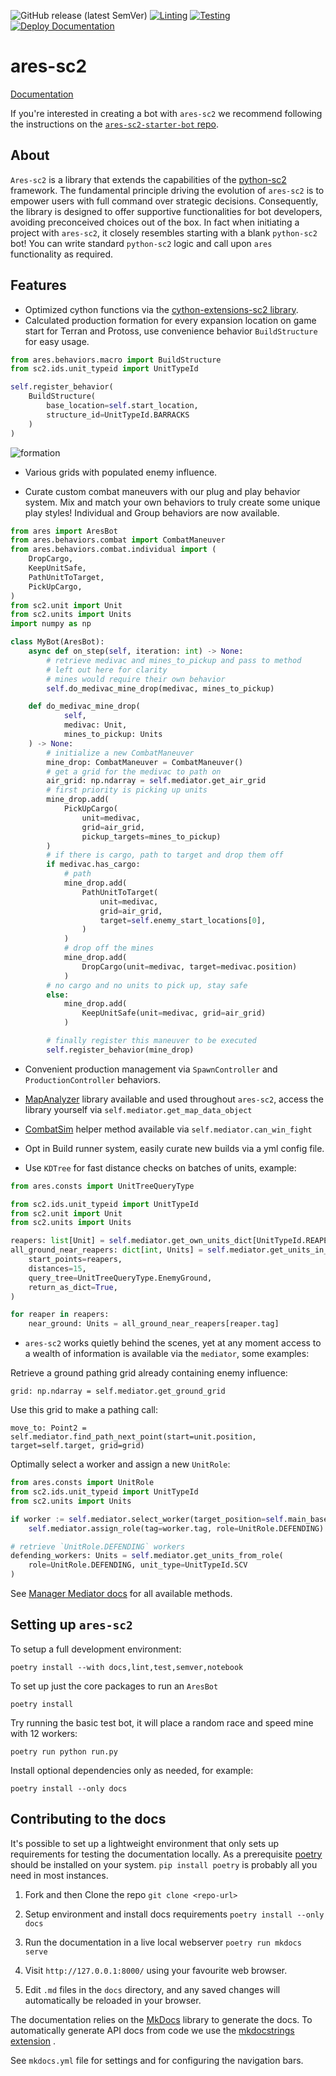 ![GitHub release (latest SemVer)](https://img.shields.io/github/v/release/AresSC2/ares-sc2?color=brightgreen&sort=semver)
[![Linting](https://github.com/AresSC2/ares-sc2/actions/workflows/lint.yml/badge.svg)](https://github.com/AresSC2/ares-sc2/actions/workflows/lint.yml)
[![Testing](https://github.com/AresSC2/ares-sc2/actions/workflows/test.yml/badge.svg)](https://github.com/AresSC2/ares-sc2/actions/workflows/test.yml)
[![Deploy Documentation](https://github.com/AresSC2/ares-sc2/actions/workflows/pages.yml/badge.svg)](https://github.com/AresSC2/ares-sc2/actions/workflows/pages.yml)

# ares-sc2

[Documentation](https://aressc2.github.io/ares-sc2/index.html)

If you're interested in creating a bot with `ares-sc2` we recommend following the instructions on the
[`ares-sc2-starter-bot` repo](https://github.com/AresSC2/ares-sc2-starter-bot).

## About
`Ares-sc2` is a library that extends the capabilities of the
[python-sc2](https://github.com/BurnySc2/python-sc2) framework. The fundamental principle driving the evolution of 
`ares-sc2` is to empower users with full command over strategic decisions.
Consequently, the library is designed to offer supportive functionalities for bot developers, 
avoiding preconceived choices out of the box. In fact when initiating a project with `ares-sc2`, it closely 
resembles starting with a blank `python-sc2` bot! You can write standard `python-sc2` logic and call upon
`ares` functionality as required.

## Features

 - Optimized cython functions via the [cython-extensions-sc2 library](https://github.com/AresSC2/cython-extensions-sc2).
 - Calculated production formation for every expansion location on game start for Terran and Protoss, 
use convenience behavior `BuildStructure` for easy usage.
```python
from ares.behaviors.macro import BuildStructure
from sc2.ids.unit_typeid import UnitTypeId

self.register_behavior(
    BuildStructure(
        base_location=self.start_location,
        structure_id=UnitTypeId.BARRACKS
    )
)
```
![formation](https://github.com/raspersc2/oops/assets/63355562/946686eb-cc75-4271-ae1e-3b9f5c424e47)

 - Various grids with populated enemy influence.

 - Curate custom combat maneuvers with our plug and play behavior system. Mix and match your own
behaviors to truly create some unique play styles! Individual and Group behaviors are now available.
```python
from ares import AresBot
from ares.behaviors.combat import CombatManeuver
from ares.behaviors.combat.individual import (
    DropCargo,
    KeepUnitSafe,
    PathUnitToTarget,
    PickUpCargo,
)
from sc2.unit import Unit
from sc2.units import Units
import numpy as np

class MyBot(AresBot):
    async def on_step(self, iteration: int) -> None:
        # retrieve medivac and mines_to_pickup and pass to method
        # left out here for clarity
        # mines would require their own behavior
        self.do_medivac_mine_drop(medivac, mines_to_pickup)

    def do_medivac_mine_drop(
            self, 
            medivac: Unit, 
            mines_to_pickup: Units
    ) -> None:
        # initialize a new CombatManeuver
        mine_drop: CombatManeuver = CombatManeuver()
        # get a grid for the medivac to path on
        air_grid: np.ndarray = self.mediator.get_air_grid
        # first priority is picking up units
        mine_drop.add(
            PickUpCargo(
                unit=medivac, 
                grid=air_grid, 
                pickup_targets=mines_to_pickup)
        )
        # if there is cargo, path to target and drop them off
        if medivac.has_cargo:
            # path
            mine_drop.add(
                PathUnitToTarget(
                    unit=medivac,
                    grid=air_grid,
                    target=self.enemy_start_locations[0],
                )
            )
            # drop off the mines
            mine_drop.add(
                DropCargo(unit=medivac, target=medivac.position)
            )
        # no cargo and no units to pick up, stay safe
        else:
            mine_drop.add(
                KeepUnitSafe(unit=medivac, grid=air_grid)
            )

        # finally register this maneuver to be executed
        self.register_behavior(mine_drop)
```
 - Convenient production management via `SpawnController` and `ProductionController` behaviors.
 - [MapAnalyzer](https://github.com/spudde123/SC2MapAnalysis) library available and used throughout `ares-sc2`,
access the library yourself via `self.mediator.get_map_data_object`

 - [CombatSim](https://github.com/danielvschoor/sc2-helper) helper method available via `self.mediator.can_win_fight`
 - Opt in Build runner system, easily curate new builds via a yml config file.

 - Use `KDTree` for fast distance checks on batches of units, example:
```python
from ares.consts import UnitTreeQueryType

from sc2.ids.unit_typeid import UnitTypeId
from sc2.unit import Unit
from sc2.units import Units

reapers: list[Unit] = self.mediator.get_own_units_dict[UnitTypeId.REAPER]
all_ground_near_reapers: dict[int, Units] = self.mediator.get_units_in_range(
    start_points=reapers,
    distances=15,
    query_tree=UnitTreeQueryType.EnemyGround,
    return_as_dict=True,
)

for reaper in reapers:
    near_ground: Units = all_ground_near_reapers[reaper.tag]
```

 - `ares-sc2` works quietly behind the scenes, yet at any moment access to a wealth of information
is available via the `mediator`, some examples:

Retrieve a ground pathing grid already containing enemy influence:

`grid: np.ndarray = self.mediator.get_ground_grid`

Use this grid to make a pathing call:

`move_to: Point2 = self.mediator.find_path_next_point(start=unit.position, target=self.target, grid=grid)`

Optimally select a worker and assign a new `UnitRole`:
```python
from ares.consts import UnitRole
from sc2.ids.unit_typeid import UnitTypeId
from sc2.units import Units

if worker := self.mediator.select_worker(target_position=self.main_base_ramp.top_center):
    self.mediator.assign_role(tag=worker.tag, role=UnitRole.DEFENDING)

# retrieve `UnitRole.DEFENDING` workers
defending_workers: Units = self.mediator.get_units_from_role(
    role=UnitRole.DEFENDING, unit_type=UnitTypeId.SCV
)
```

See [Manager Mediator docs](https://aressc2.github.io/ares-sc2/api_reference/manager_mediator.html) for all
available methods.

## Setting up `ares-sc2`

To setup a full development environment:

`poetry install --with docs,lint,test,semver,notebook`

To set up just the core packages to run an `AresBot`

`poetry install`

Try running the basic test bot, it will place a random race and speed mine with 12 workers:

`poetry run python run.py`

Install optional dependencies only as needed, for example:

`poetry install --only docs`

## Contributing to the docs
It's possible to set up a lightweight environment that only sets up requirements for testing 
the documentation locally. As a prerequisite [poetry](https://python-poetry.org/) should 
be installed on your system. `pip install poetry` is probably all you need in most instances.

1. Fork and then Clone the repo
`git clone <repo-url>`

2. Setup environment and install docs requirements
`poetry install --only docs`

3. Run the documentation in a live local webserver
`poetry run mkdocs serve`

4. Visit `http://127.0.0.1:8000/` using your favourite web browser.

5. Edit `.md` files in the `docs` directory, and any saved changes will automatically be reloaded in your browser.

The documentation relies on the [MkDocs](https://www.mkdocs.org/) library to generate the docs. 
To automatically generate API docs from code we use the [mkdocstrings extension](https://mkdocstrings.github.io/) .

See `mkdocs.yml` file for settings and for configuring the navigation bars.

